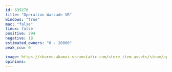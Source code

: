 ```yaml
---
id: 639270
title: "Operation Warcade VR"
windows: "true"
mac: "false"
linux: false
positive: 294
negative: 18
estimated_owners: "0 - 20000"
peak_ccu: 0

image: https://shared.akamai.steamstatic.com/store_item_assets/steam/apps/639270/header.jpg?t=1623923818
opinions:
---
```

